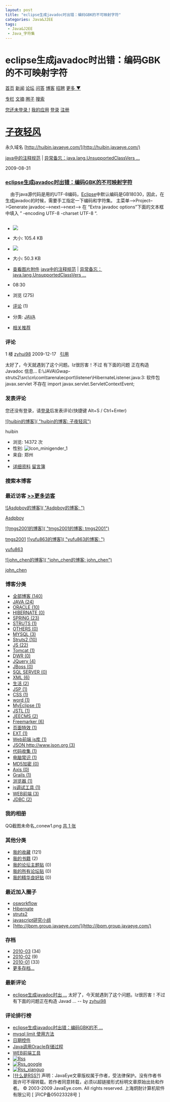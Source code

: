 ```yaml
---
layout: post
title: "eclipse生成javadoc时出错：编码GBK的不可映射字符"
categories: Java&J2EE
tags: 
 - Java&J2EE
 - Java_字符集
--- 
```


# eclipse生成javadoc时出错：编码GBK的不可映射字符

[首页](http://www.javaeye.com/) [新闻](http://www.javaeye.com/news) [论坛](http://www.javaeye.com/forums) [问答](http://www.javaeye.com/ask) [博客](http://www.javaeye.com/blogs) [招聘](http://www.javaeye.com/job) [更多 ▼](http://huibin.javaeye.com/blog/458902#)

[专栏](http://www.javaeye.com/wiki) [文摘](http://www.javaeye.com/articles) [圈子](http://www.javaeye.com/groups) [搜索](http://www.javaeye.com/google_search)

[您还未登录 !](http://huibin.javaeye.com/login "登录") [我的应用](http://www.javaeye.com/all) [登录](http://huibin.javaeye.com/login) [注册](http://huibin.javaeye.com/signup)

# [子夜轻风](http://huibin.javaeye.com/)

永久域名 [http://huibin.javaeye.com/](http://huibin.javaeye.com/)

[java中的注释规范](http://huibin.javaeye.com/blog/458904 "java中的注释规范") | [异常备忘：java.lang.UnsupportedClassVers ...](http://huibin.javaeye.com/blog/458898 "异常备忘：java.lang.UnsupportedClassVersionError: Bad version number in .class file ")

2009-08-31

### [eclipse生成javadoc时出错：编码GBK的不可映射字符](http://huibin.javaeye.com/blog/458902)
 
![]()
 由于java源代码是用的UTF-8编码，[Eclipse](http://618119.com/tag/eclipse "标签 eclipse 下的日志")中默认编码是GB18030，因此，在生成javadoc的时候，需要手工指定一下编码和字符集。
主菜单–>Project–>Generate javadoc–>next–>next–> 在 “Extra javadoc options”下面的文本框中填入 ” -encoding UTF-8 -charset UTF-8 “.

![]()

* [![]( "点击查看原始大小图片")](http://dl.javaeye.com/upload/attachment/141029/2ea27dbc-56c4-30c6-a6ef-02c2e51464ce.jpg)
* 大小: 105.4 KB

* [![]( "点击查看原始大小图片")](http://dl.javaeye.com/upload/attachment/141031/894c3327-9d49-3a43-ae8a-8bf134a62389.jpg)
* 大小: 50.3 KB

* [查看图片附件](http://huibin.javaeye.com/blog/458902#)
[java中的注释规范](http://huibin.javaeye.com/blog/458904 "java中的注释规范") | [异常备忘：java.lang.UnsupportedClassVers ...](http://huibin.javaeye.com/blog/458898 "异常备忘：java.lang.UnsupportedClassVersionError: Bad version number in .class file ")

* 08:30
* 浏览 (275)
* [评论](http://huibin.javaeye.com/blog/458902#comments) (1)
* 分类: [JAVA](http://huibin.javaeye.com/category/71100)
* [相关推荐](http://www.javaeye.com/wiki/topic/458902)
### 评论

[]()

1 楼 [zyhui98](http://zyhui98.javaeye.com/) 2009-12-17   [引用](http://huibin.javaeye.com/blog/458902#)

太好了，今天就遇到了这个问题。lz很厉害！不过
有下面的问题
正在构造 Javadoc 信息...
E:\JAVA\Gwap-struts2\src\cn\com\tarena\ecport\listener\HibernateListener.java:3: 软件包 javax.servlet 不存在
import javax.servlet.ServletContextEvent;

### 发表评论

您还没有登录，请[登录](http://huibin.javaeye.com/login)后发表评论(快捷键 Alt+S / Ctrl+Enter)

[![huibin的博客]( "huibin的博客: 子夜轻风")](http://huibin.javaeye.com/)

huibin

* 浏览: 14372 次
* 性别: ![Icon_minigender_1]( "男")
* 来自: 郑州
* ![]()
* [详细资料](http://huibin.javaeye.com/blog/profile) [留言簿](http://huibin.javaeye.com/blog/guest_book)

### 搜索本博客
### 最近访客 [>>更多访客](http://huibin.javaeye.com/blog/user_visits)

[![Asdpboy的博客]( "Asdpboy的博客: ")](http://asdpboy.javaeye.com/)

[Asdpboy](http://asdpboy.javaeye.com/)

[![tmgs2001的博客]( "tmgs2001的博客: tmgs2001")](http://tmgs2001.javaeye.com/)

[tmgs2001](http://tmgs2001.javaeye.com/)
[![yufu863的博客]( "yufu863的博客: ")](http://yufu863.javaeye.com/)

[yufu863](http://yufu863.javaeye.com/)

[![john_chen的博客]( "john_chen的博客: john_chen")](http://john-chen.javaeye.com/)

[john_chen](http://john-chen.javaeye.com/)

### 博客分类

* [全部博客 (140)](http://huibin.javaeye.com/)
* [JAVA (24)](http://huibin.javaeye.com/category/71100)
* [ORACLE (10)](http://huibin.javaeye.com/category/71101)
* [HIBERNATE (0)](http://huibin.javaeye.com/category/71102)
* [SPRING (23)](http://huibin.javaeye.com/category/71103)
* [STRUTS (1)](http://huibin.javaeye.com/category/71104)
* [OTHERS (0)](http://huibin.javaeye.com/category/71106)
* [MYSQL (3)](http://huibin.javaeye.com/category/71105)
* [Struts2 (10)](http://huibin.javaeye.com/category/75140)
* [JS (22)](http://huibin.javaeye.com/category/75141)
* [Tomcat (1)](http://huibin.javaeye.com/category/75184)
* [DWR (0)](http://huibin.javaeye.com/category/75185)
* [JQuery (4)](http://huibin.javaeye.com/category/75186)
* [JBoss (0)](http://huibin.javaeye.com/category/75187)
* [SQL SERVER (0)](http://huibin.javaeye.com/category/75188)
* [XML (6)](http://huibin.javaeye.com/category/77537)
* [生活 (2)](http://huibin.javaeye.com/category/79793)
* [JSP (1)](http://huibin.javaeye.com/category/82603)
* [CSS (1)](http://huibin.javaeye.com/category/86849)
* [word (1)](http://huibin.javaeye.com/category/88039)
* [MyEclipse (1)](http://huibin.javaeye.com/category/92891)
* [JSTL (1)](http://huibin.javaeye.com/category/93014)
* [JEECMS (2)](http://huibin.javaeye.com/category/93212)
* [Freemarker (6)](http://huibin.javaeye.com/category/93680)
* [页面特效 (1)](http://huibin.javaeye.com/category/93796)
* [EXT (1)](http://huibin.javaeye.com/category/93798)
* [Web前端 js库 (1)](http://huibin.javaeye.com/category/93800)
* [JSON http://www.json.org (3)](http://huibin.javaeye.com/category/94851)
* [代码收集 (1)](http://huibin.javaeye.com/category/94771)
* [电脑常识 (1)](http://huibin.javaeye.com/category/94044)
* [MD5加密 (0)](http://huibin.javaeye.com/category/94875)
* [Axis (0)](http://huibin.javaeye.com/category/94894)
* [Grails (1)](http://huibin.javaeye.com/category/94899)
* [浏览器 (1)](http://huibin.javaeye.com/category/95327)
* [js调试工具 (1)](http://huibin.javaeye.com/category/95334)
* [WEB前端 (3)](http://huibin.javaeye.com/category/99235)
* [JDBC (2)](http://huibin.javaeye.com/category/99262)
### 我的相册

[![]()](http://huibin.javaeye.com/album)QQ截图未命名_conew1.png
[共 1 张](http://huibin.javaeye.com/album)

### 其他分类

* [我的收藏](http://huibin.javaeye.com/blog/favorite) (121)
* [我的书籍](http://huibin.javaeye.com/blog/pdf) (2)
* [我的论坛主题贴](http://huibin.javaeye.com/blog/topic) (0)
* [我的所有论坛贴](http://huibin.javaeye.com/blog/post) (0)
* [我的精华良好贴](http://huibin.javaeye.com/blog/article) (0)
### 最近加入圈子

* [osworkflow](http://osworkflow.group.javaeye.com/)
* [Hibernate](http://hibernate.group.javaeye.com/)
* [struts2](http://struts2.group.javaeye.com/)
* [javascript研究小组](http://hzjavaeyer.group.javaeye.com/)
* [http://jbpm.group.javaeye.com/](http://jbpm.group.javaeye.com/)

### 存档

* [2010-03](http://huibin.javaeye.com/blog/monthblog/2010-03) (34)
* [2010-02](http://huibin.javaeye.com/blog/monthblog/2010-02) (9)
* [2010-01](http://huibin.javaeye.com/blog/monthblog/2010-01) (33)
* [更多存档...](http://huibin.javaeye.com/blog/monthblog_more)
### 最新评论

* [eclipse生成javadoc时出 ...](http://huibin.javaeye.com/blog/458902#comments "eclipse生成javadoc时出错：编码GBK的不可映射字符")
太好了，今天就遇到了这个问题。lz很厉害！不过有下面的问题正在构造 Javad ...
-- by [zyhui98](http://zyhui98.javaeye.com/)

### 评论排行榜

* [eclipse生成javadoc时出错：编码GBK的不 ...](http://huibin.javaeye.com/blog/458902 "eclipse生成javadoc时出错：编码GBK的不可映射字符")
* [mysql limit 使用方法](http://huibin.javaeye.com/blog/569857 "mysql limit 使用方法")
* [日期控件](http://huibin.javaeye.com/blog/435717 "日期控件")
* [Java调用Oracle存储过程](http://huibin.javaeye.com/blog/569871 "Java调用Oracle存储过程")
* [WEB前端工具](http://huibin.javaeye.com/blog/618771 "WEB前端工具")
* [![Rss]()](http://huibin.javaeye.com/rss)
* [![Rss_google]()](http://fusion.google.com/add?feedurl=http://huibin.javaeye.com/rss)
* [![Rss_xianguo]()](http://www.xianguo.com/subscribe.php?url=http://huibin.javaeye.com/rss)
* [[什么是RSS?]](http://www.google.com/search?hl=zh-CN&q=RSS)
声明：JavaEye文章版权属于作者，受法律保护。没有作者书面许可不得转载。若作者同意转载，必须以超链接形式标明文章原始出处和作者。
© 2003-2009 JavaEye.com. All rights reserved. 上海炯耐计算机软件有限公司 [ 沪ICP备05023328号 ]
